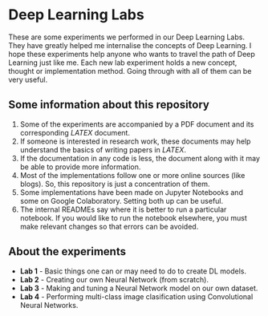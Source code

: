 # Deep Learning Labs

These are some experiments we performed in our Deep Learning Labs.
They have greatly helped me internalise the concepts of Deep Learning.
I hope these experiments help anyone who wants to travel the path of Deep Learning just like me.
Each new lab experiment holds a new concept, thought or implementation method.
Going through with all of them can be very useful.

## Some information about this repository

1. Some of the experiments are accompanied by a PDF document and its corresponding *LATEX* document.
2. If someone is interested in research work, these documents may help understand the basics of writing papers in *LATEX*.
3. If the documentation in any code is less, the document along with it may be able to provide more information.
4. Most of the implementations follow one or more online sources (like blogs). So, this repository is just a concentration of them.
5. Some implementations have been made on Jupyter Notebooks and some on Google Colaboratory. Setting both up can be useful.
6. The internal READMEs say where it is better to run a particular notebook. If you would like to run the notebook elsewhere, you must make relevant changes so that errors can be avoided.

## About the experiments

* **Lab 1** - Basic things one can or may need to do to create DL models.
* **Lab 2** - Creating our own Neural Network (from scratch).
* **Lab 3** - Making and tuning a Neural Network model on our own dataset.
* **Lab 4** - Performing multi-class image clasification using Convolutional Neural Networks.